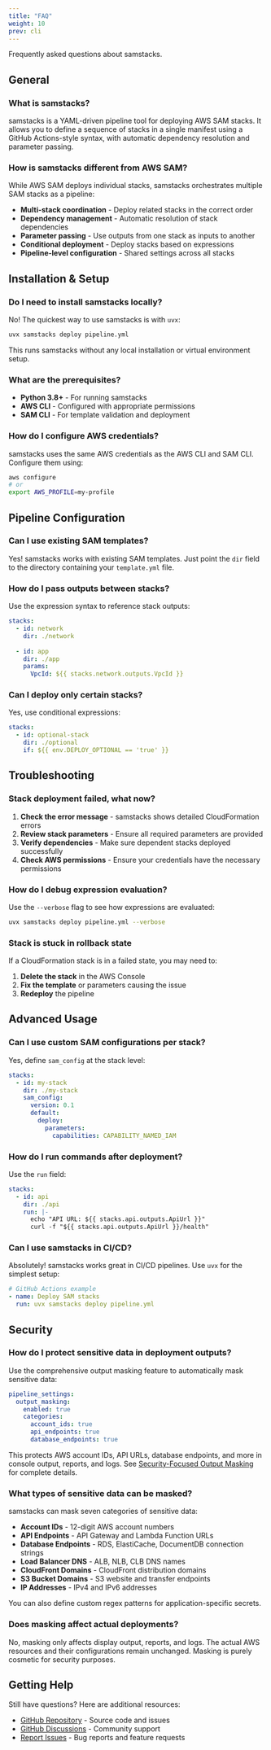 ```yaml
---
title: "FAQ"
weight: 10
prev: cli
---
```


Frequently asked questions about samstacks.

## General

### What is samstacks?

samstacks is a YAML-driven pipeline tool for deploying AWS SAM stacks. It allows you to define a sequence of stacks in a single manifest using a GitHub Actions-style syntax, with automatic dependency resolution and parameter passing.

### How is samstacks different from AWS SAM?

While AWS SAM deploys individual stacks, samstacks orchestrates multiple SAM stacks as a pipeline:

- **Multi-stack coordination** - Deploy related stacks in the correct order
- **Dependency management** - Automatic resolution of stack dependencies  
- **Parameter passing** - Use outputs from one stack as inputs to another
- **Conditional deployment** - Deploy stacks based on expressions
- **Pipeline-level configuration** - Shared settings across all stacks

## Installation & Setup

### Do I need to install samstacks locally?

No! The quickest way to use samstacks is with `uvx`:

```bash
uvx samstacks deploy pipeline.yml
```

This runs samstacks without any local installation or virtual environment setup.

### What are the prerequisites?

- **Python 3.8+** - For running samstacks
- **AWS CLI** - Configured with appropriate permissions
- **SAM CLI** - For template validation and deployment

### How do I configure AWS credentials?

samstacks uses the same AWS credentials as the AWS CLI and SAM CLI. Configure them using:

```bash
aws configure
# or
export AWS_PROFILE=my-profile
```

## Pipeline Configuration

### Can I use existing SAM templates?

Yes! samstacks works with existing SAM templates. Just point the `dir` field to the directory containing your `template.yml` file.

### How do I pass outputs between stacks?

Use the expression syntax to reference stack outputs:

```yaml
stacks:
  - id: network
    dir: ./network
    
  - id: app
    dir: ./app
    params:
      VpcId: ${{ stacks.network.outputs.VpcId }}
```

### Can I deploy only certain stacks?

Yes, use conditional expressions:

```yaml
stacks:
  - id: optional-stack
    dir: ./optional
    if: ${{ env.DEPLOY_OPTIONAL == 'true' }}
```

## Troubleshooting

### Stack deployment failed, what now?

1. **Check the error message** - samstacks shows detailed CloudFormation errors
2. **Review stack parameters** - Ensure all required parameters are provided
3. **Verify dependencies** - Make sure dependent stacks deployed successfully
4. **Check AWS permissions** - Ensure your credentials have the necessary permissions

### How do I debug expression evaluation?

Use the `--verbose` flag to see how expressions are evaluated:

```bash
uvx samstacks deploy pipeline.yml --verbose
```

### Stack is stuck in rollback state

If a CloudFormation stack is in a failed state, you may need to:

1. **Delete the stack** in the AWS Console
2. **Fix the template** or parameters causing the issue
3. **Redeploy** the pipeline

## Advanced Usage

### Can I use custom SAM configurations per stack?

Yes, define `sam_config` at the stack level:

```yaml
stacks:
  - id: my-stack
    dir: ./my-stack
    sam_config:
      version: 0.1
      default:
        deploy:
          parameters:
            capabilities: CAPABILITY_NAMED_IAM
```

### How do I run commands after deployment?

Use the `run` field:

```yaml
stacks:
  - id: api
    dir: ./api
    run: |-
      echo "API URL: ${{ stacks.api.outputs.ApiUrl }}"
      curl -f "${{ stacks.api.outputs.ApiUrl }}/health"
```

### Can I use samstacks in CI/CD?

Absolutely! samstacks works great in CI/CD pipelines. Use `uvx` for the simplest setup:

```yaml
# GitHub Actions example
- name: Deploy SAM stacks
  run: uvx samstacks deploy pipeline.yml
```

## Security

### How do I protect sensitive data in deployment outputs?

Use the comprehensive output masking feature to automatically mask sensitive data:

```yaml
pipeline_settings:
  output_masking:
    enabled: true
    categories:
      account_ids: true
      api_endpoints: true
      database_endpoints: true
```

This protects AWS account IDs, API URLs, database endpoints, and more in console output, reports, and logs. See [Security-Focused Output Masking](../security-masking) for complete details.

### What types of sensitive data can be masked?

samstacks can mask seven categories of sensitive data:

- **Account IDs** - 12-digit AWS account numbers
- **API Endpoints** - API Gateway and Lambda Function URLs  
- **Database Endpoints** - RDS, ElastiCache, DocumentDB connection strings
- **Load Balancer DNS** - ALB, NLB, CLB DNS names
- **CloudFront Domains** - CloudFront distribution domains
- **S3 Bucket Domains** - S3 website and transfer endpoints
- **IP Addresses** - IPv4 and IPv6 addresses

You can also define custom regex patterns for application-specific secrets.

### Does masking affect actual deployments?

No, masking only affects display output, reports, and logs. The actual AWS resources and their configurations remain unchanged. Masking is purely cosmetic for security purposes.

## Getting Help

Still have questions? Here are additional resources:

- [GitHub Repository](https://github.com/dev7a/samstacks) - Source code and issues
- [GitHub Discussions](https://github.com/dev7a/samstacks/discussions) - Community support
- [Report Issues](https://github.com/dev7a/samstacks/issues) - Bug reports and feature requests
